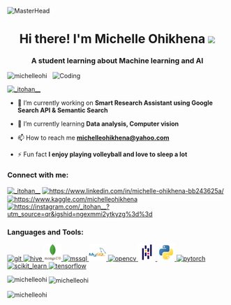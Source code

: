 ![MasterHead](https://user-images.githubusercontent.com/74038190/241765440-80728820-e06b-4f96-9c9e-9df46f0cc0a5.gif)
<h1 align="center">Hi there! I'm Michelle Ohikhena <img src="https://raw.githubusercontent.com/MartinHeinz/MartinHeinz/master/wave.gif" width="35px"> </h1>
<h3 align="center">A student learning about Machine learning and AI</h3>
<img align="right" alt="Coding" width="400" src="https://cdn.pnghd.pics/data/14/coding-gif-24.gif">


<p align="left"> <img src="https://komarev.com/ghpvc/?username=michelleohi&label=Profile%20views&color=0e75b6&style=flat" alt="michelleohi" /> </p>

<p align="left"> <a href="https://twitter.com/_itohan__" target="blank"><img src="https://img.shields.io/twitter/follow/_itohan__?logo=twitter&style=for-the-badge" alt="_itohan__" /></a> </p>

- 🔭 I’m currently working on **Smart Research Assistant using Google Search API & Semantic Search**

- 🌱 I’m currently learning **Data analysis, Computer vision**

- 📫 How to reach me **michelleohikhena@yahoo.com**

- ⚡ Fun fact **I enjoy playing volleyball and love to sleep a lot**

<h3 align="left">Connect with me:</h3>
<p align="left">
<a href="https://twitter.com/_itohan__" target="blank"><img align="center" src="https://raw.githubusercontent.com/rahuldkjain/github-profile-readme-generator/master/src/images/icons/Social/twitter.svg" alt="_itohan__" height="30" width="40" /></a>
<a href="https://linkedin.com/in/https://www.linkedin.com/in/michelle-ohikhena-bb243625a/" target="blank"><img align="center" src="https://raw.githubusercontent.com/rahuldkjain/github-profile-readme-generator/master/src/images/icons/Social/linked-in-alt.svg" alt="https://www.linkedin.com/in/michelle-ohikhena-bb243625a/" height="30" width="40" /></a>
<a href="https://kaggle.com/https://www.kaggle.com/michelleohikhena" target="blank"><img align="center" src="https://raw.githubusercontent.com/rahuldkjain/github-profile-readme-generator/master/src/images/icons/Social/kaggle.svg" alt="https://www.kaggle.com/michelleohikhena" height="30" width="40" /></a>
<a href="https://instagram.com/https://instagram.com/_itohan__?utm_source=qr&igshid=ngexmmi2ytkyzg%3d%3d" target="blank"><img align="center" src="https://raw.githubusercontent.com/rahuldkjain/github-profile-readme-generator/master/src/images/icons/Social/instagram.svg" alt="https://instagram.com/_itohan__?utm_source=qr&igshid=ngexmmi2ytkyzg%3d%3d" height="30" width="40" /></a>
</p>

<h3 align="left">Languages and Tools:</h3>
<p align="left"> <a href="https://git-scm.com/" target="_blank" rel="noreferrer"> <img src="https://www.vectorlogo.zone/logos/git-scm/git-scm-icon.svg" alt="git" width="40" height="40"/> </a> <a href="https://hive.apache.org/" target="_blank" rel="noreferrer"> <img src="https://www.vectorlogo.zone/logos/apache_hive/apache_hive-icon.svg" alt="hive" width="40" height="40"/> </a> <a href="https://www.mongodb.com/" target="_blank" rel="noreferrer"> <img src="https://raw.githubusercontent.com/devicons/devicon/master/icons/mongodb/mongodb-original-wordmark.svg" alt="mongodb" width="40" height="40"/> </a> <a href="https://www.microsoft.com/en-us/sql-server" target="_blank" rel="noreferrer"> <img src="https://www.svgrepo.com/show/303229/microsoft-sql-server-logo.svg" alt="mssql" width="40" height="40"/> </a> <a href="https://www.mysql.com/" target="_blank" rel="noreferrer"> <img src="https://raw.githubusercontent.com/devicons/devicon/master/icons/mysql/mysql-original-wordmark.svg" alt="mysql" width="40" height="40"/> </a> <a href="https://opencv.org/" target="_blank" rel="noreferrer"> <img src="https://www.vectorlogo.zone/logos/opencv/opencv-icon.svg" alt="opencv" width="40" height="40"/> </a> <a href="https://pandas.pydata.org/" target="_blank" rel="noreferrer"> <img src="https://raw.githubusercontent.com/devicons/devicon/2ae2a900d2f041da66e950e4d48052658d850630/icons/pandas/pandas-original.svg" alt="pandas" width="40" height="40"/> </a> <a href="https://www.python.org" target="_blank" rel="noreferrer"> <img src="https://raw.githubusercontent.com/devicons/devicon/master/icons/python/python-original.svg" alt="python" width="40" height="40"/> </a> <a href="https://pytorch.org/" target="_blank" rel="noreferrer"> <img src="https://www.vectorlogo.zone/logos/pytorch/pytorch-icon.svg" alt="pytorch" width="40" height="40"/> </a> <a href="https://scikit-learn.org/" target="_blank" rel="noreferrer"> <img src="https://upload.wikimedia.org/wikipedia/commons/0/05/Scikit_learn_logo_small.svg" alt="scikit_learn" width="40" height="40"/> </a> <a href="https://www.tensorflow.org" target="_blank" rel="noreferrer"> <img src="https://www.vectorlogo.zone/logos/tensorflow/tensorflow-icon.svg" alt="tensorflow" width="40" height="40"/> </a> </p>

<p><img align="left" src="https://github-readme-stats.vercel.app/api/top-langs?username=michelleohi&show_icons=true&locale=en&layout=compact" alt="michelleohi" /></p>

<p>&nbsp;<img align="center" src="https://github-readme-stats.vercel.app/api?username=michelleohi&show_icons=true&locale=en" alt="michelleohi" /></p>

<p><img align="center" src="https://github-readme-streak-stats.herokuapp.com/?user=michelleohi&" alt="michelleohi" /></p>

